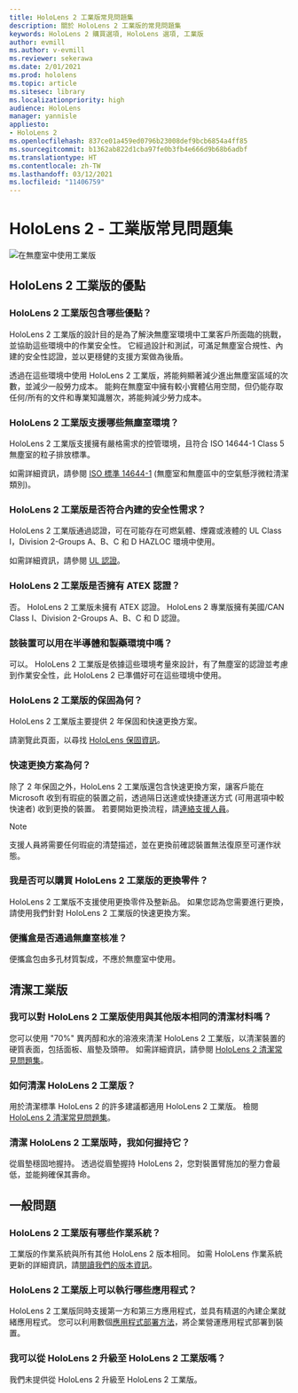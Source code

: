 ```yaml
---
title: HoloLens 2 工業版常見問題集
description: 關於 HoloLens 2 工業版的常見問題集
keywords: HoloLens 2 購買選項, HoloLens 選項, 工業版
author: evmill
ms.author: v-evmill
ms.reviewer: sekerawa
ms.date: 2/01/2021
ms.prod: hololens
ms.topic: article
ms.sitesec: library
ms.localizationpriority: high
audience: HoloLens
manager: yannisle
appliesto:
- HoloLens 2
ms.openlocfilehash: 837ce01a459ed0796b23008def9bcb6854a4ff85
ms.sourcegitcommit: b1362ab822d1cba97fe0b3fb4e666d9b68b6adbf
ms.translationtype: HT
ms.contentlocale: zh-TW
ms.lasthandoff: 03/12/2021
ms.locfileid: "11406759"
---
```

# <a name="hololens-2---industrial-edition-faq"></a>HoloLens 2 - 工業版常見問題集

![在無塵室中使用工業版](./images/industrial-sku-with-remote-assist.png)

## <a name="hololens-2-industrial-edition-benefits"></a>HoloLens 2 工業版的優點

### <a name="what-benefits-does-hololens-2-industrial-edition-2-include"></a>HoloLens 2 工業版包含哪些優點？

HoloLens 2 工業版的設計目的是為了解決無塵室環境中工業客戶所面臨的挑戰，並協助這些環境中的作業安全性。 它經過設計和測試，可滿足無塵室合規性、內建的安全性認證，並以更穩健的支援方案做為後盾。

透過在這些環境中使用 HoloLens 2 工業版，將能夠顯著減少進出無塵室區域的次數，並減少一般勞力成本。 能夠在無塵室中擁有較小實體佔用空間，但仍能存取任何/所有的文件和專業知識層次，將能夠減少勞力成本。

### <a name="what-clean-room-environments-does-hololens-2-industrial-edition-support"></a>HoloLens 2 工業版支援哪些無塵室環境？

HoloLens 2 工業版支援擁有嚴格需求的控管環境，且符合 ISO 14644-1 Class 5 無塵室的粒子排放標準。

如需詳細資訊，請參閱 [ISO 標準 14644-1](https://www.iso.org/standard/53394.html) (無塵室和無塵區中的空氣懸浮微粒清潔類別)。

### <a name="does-hololens-2-industrial-edition-meet-requirements-for-intrinsic-safety"></a>HoloLens 2 工業版是否符合內建的安全性需求？

HoloLens 2 工業版通過認證，可在可能存在可燃氣體、煙霧或液體的 UL Class I，Division 2-Groups A、B、C 和 D HAZLOC 環境中使用。

如需詳細資訊，請參閱 [UL 認證](https://www.ul.com/services/ul-and-c-ul-hazardous-areas-certification-north-america?csrf-token=CIwNZNlR4XbisJF39I8yWnWX9wX4WFoz&amp;Search=UL+Class+I%2C+Dev+2+&amp;search-submit=Search)。

### <a name="does-the-hololens-2-industrial-edition-hold-an-atex-certification"></a>HoloLens 2 工業版是否擁有 ATEX 認證？

否。 HoloLens 2 工業版未擁有 ATEX 認證。 HoloLens 2 專業版擁有美國/CAN Class I、Division 2-Groups A、B、C 和 D 認證。

### <a name="can-the-device-be-used-in-semiconductor-and-pharmaceutical-environments"></a>該裝置可以用在半導體和製藥環境中嗎？

可以。 HoloLens 2 工業版是依據這些環境考量來設計，有了無塵室的認證並考慮到作業安全性，此 HoloLens 2 已準備好可在這些環境中使用。

### <a name="what-is-the-hololens-2-industrial-edition-warranty"></a>HoloLens 2 工業版的保固為何？

HoloLens 2 工業版主要提供 2 年保固和快速更換方案。

請瀏覽此頁面，以尋找 [HoloLens 保固資訊](https://support.microsoft.com/warranty)。

### <a name="what39s-the-rapid-replacement-program"></a>快速更換方案為何？

除了 2 年保固之外，HoloLens 2 工業版還包含快速更換方案，讓客戶能在 Microsoft 收到有瑕疵的裝置之前，透過隔日送達或快捷運送方式 (可用選項中較快速者) 收到更換的裝置。 若要開始更換流程，請[連絡支援人員](https://aka.ms/hololenssupport)。

> [!NOTE]
> 支援人員將需要任何瑕疵的清楚描述，並在更換前確認裝置無法復原至可運作狀態。

### <a name="can-i-purchase-replacement-parts-for-hololens-2-industrial-edition"></a>我是否可以購買 HoloLens 2 工業版的更換零件？

HoloLens 2 工業版不支援使用更換零件及整新品。 如果您認為您需要進行更換，請使用我們針對 HoloLens 2 工業版的快速更換方案。

### <a name="is-the-carrying-case-clean-room-approved"></a>便攜盒是否通過無塵室核准？

便攜盒包由多孔材質製成，不應於無塵室中使用。

## <a name="cleaning-the-industrial-edition"></a>清潔工業版

### <a name="can-i-use-the-same-cleaning-materials-for-hololens-2-industrial-edition-as-the-other-editions"></a>我可以對 HoloLens 2 工業版使用與其他版本相同的清潔材料嗎？

您可以使用 &quot;70%&quot; 異丙醇和水的溶液來清潔 HoloLens 2 工業版，以清潔裝置的硬質表面，包括面板、眉墊及頭帶。 如需詳細資訊，請參閱 [HoloLens 2 清潔常見問題集](https://docs.microsoft.com/hololens/hololens2-maintenance)。

### <a name="how-do-i-clean-hololens-2-industrial-edition"></a>如何清潔 HoloLens 2 工業版？

用於清潔標準 HoloLens 2 的許多建議都適用 HoloLens 2 工業版。 檢閱 [HoloLens 2 清潔常見問題集](https://docs.microsoft.com/hololens/hololens2-maintenance)。

### <a name="how-should-i-hold-hololens-2-industrial-edition-when-cleaning-it"></a>清潔 HoloLens 2 工業版時，我如何握持它？

從眉墊穩固地握持。 透過從眉墊握持 HoloLens 2，您對裝置臂施加的壓力會最低，並能夠確保其壽命。

## <a name="general-questions"></a>一般問題

### <a name="what-operating-system-does-the-hololens-2-industrial-edition-have"></a>HoloLens 2 工業版有哪些作業系統？

工業版的作業系統與所有其他 HoloLens 2 版本相同。 如需 HoloLens 作業系統更新的詳細資訊，請[閱讀我們的版本資訊](hololens-release-notes.md)。

### <a name="what-apps-can-run-on-the-hololens-2-industrial-edition"></a>HoloLens 2 工業版上可以執行哪些應用程式？

HoloLens 2 工業版同時支援第一方和第三方應用程式，並具有精選的內建企業就緒應用程式。 您可以利用數個[應用程式部署方法](https://docs.microsoft.com/hololens/app-deploy-overview)，將企業營運應用程式部署到裝置。

### <a name="can-i-upgrade-from-hololens-2-to-hololens-2-industrial-edition"></a>我可以從 HoloLens 2 升級至 HoloLens 2 工業版嗎？

我們未提供從 HoloLens 2 升級至 HoloLens 2 工業版。
